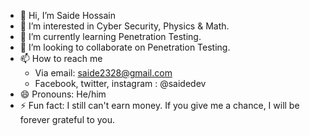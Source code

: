- 👋 Hi, I’m Saide Hossain
- 👀 I’m interested in Cyber Security, Physics & Math.
- 🌱 I’m currently learning Penetration Testing.
- 💞️ I’m looking to collaborate on Penetration Testing.
- 📫 How to reach me
  - Via email: saide2328@gmail.com
  - Facebook, twitter, instagram : @saidedev 
- 😄 Pronouns: He/him
- ⚡ Fun fact: I still can't earn money. If you give me a chance, I will be forever grateful to you.



<!---
saidedev/saidedev is a ✨ special ✨ repository because its `README.md` (this file) appears on your GitHub profile.
You can click the Preview link to take a look at your changes.
--->
